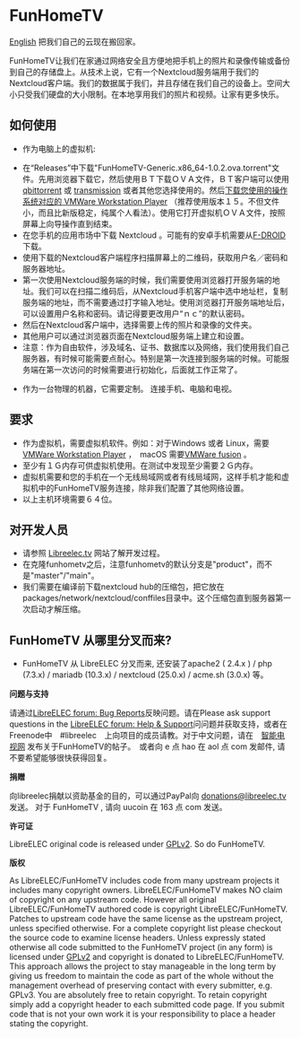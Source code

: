 # FunHomeTV
[English](README.md)
把我们自己的云现在搬回家。

FunHomeTV让我们在家通过网络安全且方便地把手机上的照片和录像传输或备份到自己的存储盘上。从技术上说，它有一个Nextcloud服务端用于我们的Nextcloud客户端。我们的数据属于我们，并且存储在我们自己的设备上。空间大小只受我们硬盘的大小限制。在本地享用我们的照片和视频。让家有更多快乐。

## 如何使用

* 作为电脑上的虚拟机:

- 在“Releases”中下载"FunHomeTV-Generic.x86_64-1.0.2.ova.torrent"文件。先用浏览器下载它，然后使用ＢＴ下载ＯＶＡ文件，ＢＴ客户端可以使用 [qbittorrent](https://www.qbittorrent.org) 或 [transmission](https://transmissionbt.com/) 或者其他您选择使用的。然后[下载您使用的操作系统对应的 VMWare Workstation Player](https://www.vmware.com/go/downloadplayer) （推荐使用版本１５。不但文件小，而且比新版稳定，纯属个人看法）。使用它打开虚拟机ＯＶＡ文件，按照屏幕上向导操作直到结束。
- 在您手机的应用市场中下载 Nextcloud 。可能有的安卓手机需要从[F-DROID](https://f-droid.org)下载。 
- 使用下载的Nextcloud客户端程序扫描屏幕上的二维码，获取用户名／密码和服务器地址。
- 第一次使用Nextcloud服务端的时候，我们需要使用浏览器打开服务端的地址。我们可以在扫描二维码后，从Nextcloud手机客户端中选中地址栏，复制服务端的地址，而不需要通过打字输入地址。使用浏览器打开服务端地址后，可以设置用户名称和密码。请记得要更改用户“ｎｃ”的默认密码。
- 然后在Nextcloud客户端中，选择需要上传的照片和录像的文件夹。
- 其他用户可以通过浏览器页面在Nextcloud服务端上建立和设置。
- 注意：作为自由软件，涉及域名、证书、数据库以及网络，我们使用我们自己服务器，有时候可能需要点耐心。特别是第一次连接到服务端的时候。可能服务端在第一次访问的时候需要进行初始化，后面就工作正常了。

* 作为一台物理的机器，它需要定制。 连接手机、电脑和电视。

## 要求
* 作为虚拟机，需要虚拟机软件。例如：对于Windows 或者 Linux，需要[VMWare Workstation Player](https://www.vmware.com/go/downloadplayer) ，　macOS 需要[VMWare fusion](https://www.vmware.com/products/fusion.html) 。 
* 至少有１Ｇ内存可供虚拟机使用。在测试中发现至少需要２Ｇ内存。 
* 虚拟机需要和您的手机在一个无线局域网或者有线局域网，这样手机才能和虚拟机中的FunHomeTV服务连接，除非我们配置了其他网络设置。
* 以上主机环境需要６４位。

## 对开发人员
* 请参照 [Libreelec.tv](https://libreelec.tv) 网站了解开发过程。
* 在克隆funhometv之后，注意funhometv的默认分支是"product"，而不是"master"/"main"。
* 我们需要在编译前下载nextcloud hub的压缩包，把它放在packages/network/nextcloud/conffiles目录中。这个压缩包直到服务器第一次启动才解压缩。

## FunHomeTV 从哪里分叉而来?
* FunHomeTV 从 LibreELEC 分叉而来, 还安装了apache2 ( 2.4.x ) / php (7.3.x) / mariadb (10.3.x) / nextcloud (25.0.x) / acme.sh (3.0.x) 等。 

**问题与支持**

请通过[LibreELEC forum: Bug Reports](https://forum.libreelec.tv/forum-35.html)反映问题。请在Please ask support questions in the [LibreELEC forum: Help & Support](https://forum.libreelec.tv/forum-3.html)问问题并获取支持，或者在Freenode中　#libreelec　上向项目的成员请教。对于中文问题，请在　[智能电视网](https://www.znds.com/forum.php) 发布关于FunHomeTV的帖子。　或者向 e 点 hao 在 aol 点 com 发邮件, 请不要希望能够很快获得回复。

**捐赠**

向libreelec捐献以资助基金的目的，可以通过PayPal向 donations@libreelec.tv 发送。 对于 FunHomeTV , 请向 uucoin 在 163 点 com 发送。

**许可证**

LibreELEC original code is released under [GPLv2](https://www.gnu.org/licenses/gpl-2.0.html). So do FunHomeTV.

**版权**

As LibreELEC/FunHomeTV includes code from many upstream projects it includes many copyright owners. LibreELEC/FunHomeTV makes NO claim of copyright on any upstream code. However all original LibreELEC/FunHomeTV authored code is copyright LibreELEC/FunHomeTV. Patches to upstream code have the same license as the upstream project, unless specified otherwise. For a complete copyright list please checkout the source code to examine license headers. Unless expressly stated otherwise all code submitted to the FunHomeTV project (in any form) is licensed under [GPLv2](https://www.gnu.org/licenses/gpl-2.0.html) and copyright is donated to LibreELEC/FunHomeTV. This approach allows the project to stay manageable in the long term by giving us freedom to maintain the code as part of the whole without the management overhead of preserving contact with every submitter, e.g. GPLv3. You are absolutely free to retain copyright. To retain copyright simply add a copyright header to each submitted code page. If you submit code that is not your own work it is your responsibility to place a header stating the copyright.
